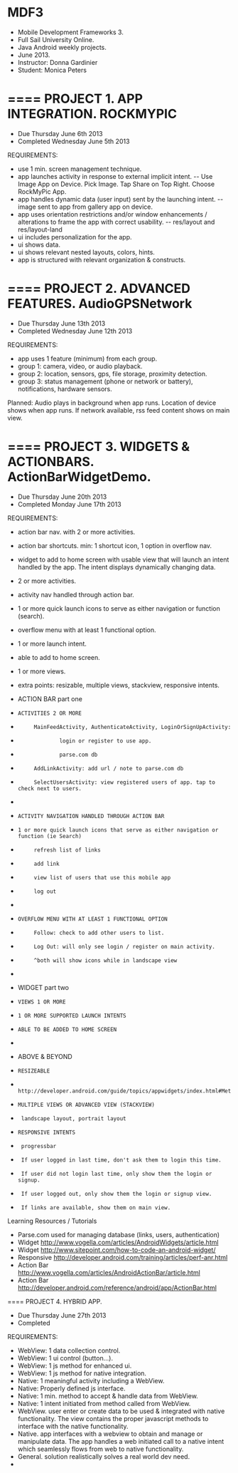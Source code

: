 MDF3
====
- Mobile Development Frameworks 3.
- Full Sail University Online. 
- Java Android weekly projects.
- June 2013. 
- Instructor: Donna Gardinier
- Student: Monica Peters

====
PROJECT 1. APP INTEGRATION. ROCKMYPIC
====
* Due Thursday June 6th 2013
* Completed Wednesday June 5th 2013

REQUIREMENTS:
* use 1 min. screen management technique.
* app launches activity in response to external implicit intent.
-- Use Image App on Device.  Pick Image. Tap Share on Top Right. Choose RockMyPic App.
* app handles dynamic data (user input) sent by the launching intent.
-- image sent to app from gallery app on device.
* app uses orientation restrictions and/or window enhancements / alterations to frame the app with correct usability.
-- res/layout and res/layout-land
* ui includes personalization for the app.
* ui shows data.
* ui shows relevant nested layouts, colors, hints.
* app is structured with relevant organization & constructs.

====
PROJECT 2. ADVANCED FEATURES. AudioGPSNetwork
====
* Due Thursday June 13th 2013
* Completed Wednesday June 12th 2013

REQUIREMENTS:
* app uses 1 feature (minimum) from each group. 
* group 1: camera, video, or audio playback.
* group 2: location, sensors, gps, file storage, proximity detection.
* group 3: status management (phone or network or battery), notifications, hardware sensors.

Planned: 
Audio plays in background when app runs.
Location of device shows when app runs.
If network available, rss feed content shows on main view.

====
PROJECT 3. WIDGETS & ACTIONBARS.  ActionBarWidgetDemo.
====
* Due Thursday June 20th 2013
* Completed Monday June 17th 2013

REQUIREMENTS:
* action bar nav. with 2 or more activities.
* action bar shortcuts. min: 1 shortcut icon, 1 option in overflow nav.
* widget to add to home screen with usable view that will launch an intent handled by the app.  The intent displays dynamically changing data.
* 2 or more activities.
* activity nav handled through action bar.
* 1 or more quick launch icons to serve as either navigation or function (search).
* overflow menu with at least 1 functional option.
* 1 or more launch intent.
* able to add to home screen.
* 1 or more views.
* extra points:  resizable, multiple views, stackview, responsive intents.

 * ACTION BAR part one
 *     ACTIVITIES 2 OR MORE
 *     		MainFeedActivity, AuthenticateActivity, LoginOrSignUpActivity: 
 *     				login or register to use app.
 *     				parse.com db
 *     		AddLinkActivity: add url / note to parse.com db
 *     		SelectUsersActivity: view registered users of app. tap to check next to users.
 *     
 *     ACTIVITY NAVIGATION HANDLED THROUGH ACTION BAR
 *     1 or more quick launch icons that serve as either navigation or function (ie Search)
 *      	refresh list of links
 *      	add link
 *     		view list of users that use this mobile app
 *     		log out
 *     
 *     OVERFLOW MENU WITH AT LEAST 1 FUNCTIONAL OPTION
 *     		Follow: check to add other users to list.
 *     		Log Out: will only see login / register on main activity.
 *     		^both will show icons while in landscape view
 *     
 * WIDGET part two
 *     VIEWS 1 OR MORE
 *     1 OR MORE SUPPORTED LAUNCH INTENTS
 *     ABLE TO BE ADDED TO HOME SCREEN
 *     
 * ABOVE & BEYOND
 *     RESIZEABLE
 *     	http://developer.android.com/guide/topics/appwidgets/index.html#MetaData
 *     MULTIPLE VIEWS OR ADVANCED VIEW (STACKVIEW)
 *     	landscape layout, portrait layout
 *     RESPONSIVE INTENTS
 *     	progressbar
 *     	If user logged in last time, don't ask them to login this time.
 *      If user did not login last time, only show them the login or signup.
 *      If user logged out, only show them the login or signup view.
 *      If links are available, show them on main view.

Learning Resources / Tutorials
 * Parse.com used for managing database (links, users, authentication)
 * Widget http://www.vogella.com/articles/AndroidWidgets/article.html
 * Widget http://www.sitepoint.com/how-to-code-an-android-widget/
 * Responsive http://developer.android.com/training/articles/perf-anr.html
 * Action Bar http://www.vogella.com/articles/AndroidActionBar/article.html
 * Action Bar http://developer.android.com/reference/android/app/ActionBar.html

====
PROJECT 4. HYBRID APP.
* Due Thursday June 27th 2013
* Completed

REQUIREMENTS:
* WebView: 1 data collection control.
* WebView: 1 ui control (button...).
* WebView: 1 js method for enhanced ui.
* WebView: 1 js method for native integration.
* Native: 1 meaningful activity including a WebView.
* Native: Properly defined js interface.
* Native: 1 min. method to accept & handle data from WebView.
* Native: 1 intent initiated from method called from WebView.
* WebView.  user enter or create data to be used & integrated with native functionality.  The view contains the proper javascript methods to interface with the native functionality.
* Native.  app interfaces with a webview to obtain and manage or manipulate data.  The app handles a web initiated call to a native intent which seamlessly flows from web to native functionality.
* General. solution realistically solves a real world dev need.
* 
